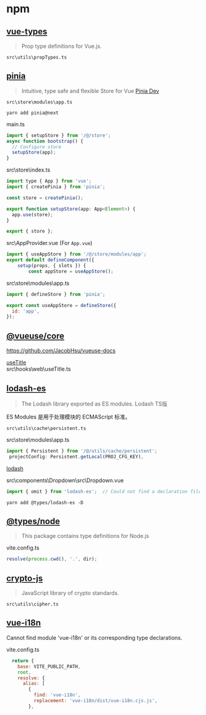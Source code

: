 # npm

## [vue-types](https://www.npmjs.com/package/vue-types)
> Prop type definitions for Vue.js.  

`src\utils\propTypes.ts`

## [pinia](https://www.npmjs.com/package/pinia)
> Intuitive, type safe and flexible Store for Vue  [Pinia Dev](https://pinia.esm.dev/)

`src\store\modules\app.ts`

`yarn add pinia@next`

main.ts

```js
import { setupStore } from '/@/store';
async function bootstrap() {
  // Configure store
  setupStore(app);
}
```

src\store\index.ts

```js
import type { App } from 'vue';
import { createPinia } from 'pinia';

const store = createPinia();

export function setupStore(app: App<Element>) {
  app.use(store);
}

export { store };
```

src\AppProvider.vue (For `App.vue`)

```js
import { useAppStore } from '/@/store/modules/app';
export default defineComponent({
    setup(props, { slots }) {
        const appStore = useAppStore();
```

src\store\modules\app.ts

```js
import { defineStore } from 'pinia';

export const useAppStore = defineStore({
  id: 'app',
});
```

## [@vueuse/core](https://www.npmjs.com/package/@vueuse/core)

https://github.com/JacobHsu/vueuse-docs  

[useTitle](https://vueuse.org/core/usetitle/#usetitle)  
src\hooks\web\useTitle.ts

## [lodash-es](https://www.npmjs.com/package/lodash-es)
> The Lodash library exported as ES modules. Lodash TS版

ES Modules 是用于处理模块的 ECMAScript 标准。

`src\utils\cache\persistent.ts`

src\store\modules\app.ts

```js
import { Persistent } from '/@/utils/cache/persistent';
 projectConfig: Persistent.getLocal(PROJ_CFG_KEY),
```

[lodash](https://lodash.com/docs/4.17.15#omit)

src\components\Dropdown\src\Dropdown.vue

```js
import { omit } from 'lodash-es';  // Could not find a declaration file for module 'lodash-es'
```

`yarn add @types/lodash-es -D`

## [@types/node](https://www.npmjs.com/package/@types/node)
> This package contains type definitions for Node.js

vite.config.ts

```js
resolve(process.cwd(), '.', dir);
```

## [crypto-js](https://www.npmjs.com/package/crypto-js)
> JavaScript library of crypto standards.

`src\utils\cipher.ts`

## [vue-i18n](https://kazupon.github.io/vue-i18n/)

Cannot find module 'vue-i18n' or its corresponding type declarations.

vite.config.ts

```js
  return {
    base: VITE_PUBLIC_PATH,
    root,
    resolve: {
      alias: [
        {
          find: 'vue-i18n',
          replacement: 'vue-i18n/dist/vue-i18n.cjs.js',
        },
```
